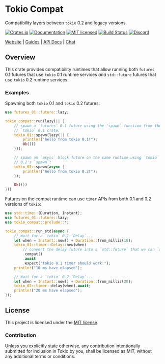 # Tokio Compat

Compatibility layers between `tokio` 0.2 and legacy versions.

[![Crates.io][crates-badge]][crates-url]
[![Documentation][docs-badge]][docs-url]
[![MIT licensed][mit-badge]][mit-url]
[![Build Status][actions-badge]][actions-url]
[![Discord][discord-badge]][discord-url]

[Website](https://tokio.rs) |
[Guides](https://tokio.rs/docs/) |
[API Docs][docs-url] |
[Chat][discord-url]

[crates-badge]: https://img.shields.io/crates/v/tokio-compat.svg
[crates-url]: https://crates.io/crates/tokio-compat
[docs-url]: https://docs.rs/tokio-compat/0.1.3/tokio-compat
[docs-badge]: https://docs.rs/tokio-compat/badge.svg
[mit-badge]: https://img.shields.io/badge/license-MIT-blue.svg
[mit-url]: LICENSE
[actions-badge]: https://github.com/tokio-rs/tokio-compat/workflows/CI/badge.svg
[actions-url]: https://github.com/tokio-rs/tokio-compat/actions?query=workflow%3ACI
[discord-badge]: https://img.shields.io/discord/500028886025895936?logo=discord&label=discord&logoColor=white
[discord-url]: https://discord.gg/6yGkFeN

## Overview

This crate provides compatibility runtimes that allow running both `futures` 0.1
futures that use `tokio` 0.1 runtime services _and_ `std::future` futures that
use `tokio` 0.2 runtime services.

### Examples

Spawning both `tokio` 0.1 and `tokio` 0.2 futures:

```rust
use futures_01::future::lazy;

tokio_compat::run(lazy(|| {
    // spawn a `futures` 0.1 future using the `spawn` function from the
    // `tokio` 0.1 crate:
    tokio_01::spawn(lazy(|| {
        println!("hello from tokio 0.1!");
        Ok(())
    }));

    // spawn an `async` block future on the same runtime using `tokio`
    // 0.2's `spawn`:
    tokio_02::spawn(async {
        println!("hello from tokio 0.2!");
    });

    Ok(())
}))
```

Futures on the compat runtime can use `timer` APIs from both 0.1 and 0.2
versions of `tokio`:

```rust
use std::time::{Duration, Instant};
use futures_01::future::lazy;
use tokio_compat::prelude::*;

tokio_compat::run_std(async {
    // Wait for a `tokio` 0.1 `Delay`...
    let when = Instant::now() + Duration::from_millis(10);
    tokio_01::timer::Delay::new(when)
        // convert the delay future into a `std::future` that we can `await`.
        .compat()
        .await
        .expect("tokio 0.1 timer should work!");
    println!("10 ms have elapsed");

    // Wait for a `tokio` 0.2 `Delay`...
    let when = Instant::now() + Duration::from_millis(20);
    tokio_02::timer::delay(when).await;
    println!("20 ms have elapsed");
});
```

## License

This project is licensed under the [MIT license](LICENSE).

### Contribution

Unless you explicitly state otherwise, any contribution intentionally submitted
for inclusion in Tokio by you, shall be licensed as MIT, without any additional
terms or conditions.
